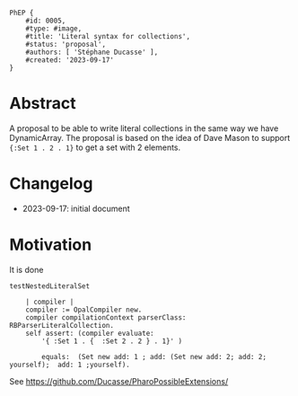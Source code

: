 ```
PhEP {
	#id: 0005,
	#type: #image,
	#title: 'Literal syntax for collections',
	#status: 'proposal',
	#authors: [ 'Stéphane Ducasse' ],
	#created: '2023-09-17'
}
```

# Abstract 

A proposal to be able to write literal collections in the same way we have DynamicArray.
The proposal is based on the idea of Dave Mason to support `{:Set 1 . 2 . 1}` to get a set with 2 elements.

# Changelog

- 2023-09-17: initial document

# Motivation

It is done

```
testNestedLiteralSet

	| compiler |
	compiler := OpalCompiler new.
	compiler compilationContext parserClass: RBParserLiteralCollection. 
	self assert: (compiler evaluate: 
		'{ :Set 1 . {  :Set 2 . 2 } . 1}' )
		
		equals:  (Set new add: 1 ; add: (Set new add: 2; add: 2; yourself);  add: 1 ;yourself).
```

See https://github.com/Ducasse/PharoPossibleExtensions/








